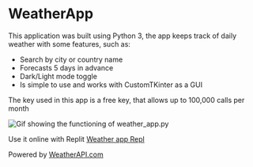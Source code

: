 # WeatherApp

This application was built using Python 3,
the app keeps track of daily weather with some features, such as:

* Search by city or country name
* Forecasts 5 days in advance
* Dark/Light mode toggle
* Is simple to use and works with CustomTKinter as a GUI

The key used in this app is a free key, that allows up to 100,000 calls per month

![Gif showing the functioning of weather_app.py](https://github.com/eedx/WeatherApp/assets/34174105/5d8f6c88-d49e-48b7-994f-7e52f09247a5)

Use it online with Replit [Weather app Repl](https://replit.com/@eedx/WeatherApp)

Powered by [WeatherAPI.com](weatherapi.com)
